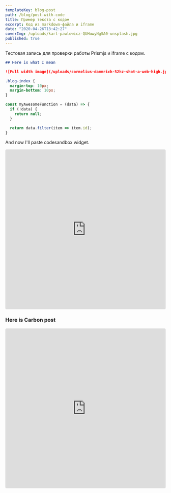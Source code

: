 ```yaml
---
templateKey: blog-post
path: /blog/post-with-code
title: Пример текста с кодом
excerpt: Код из markdown-файла и iframe
date: "2020-04-26T13:42:27"
coverImg: /uploads/karl-pawlowicz-QUHuwyNgSA0-unsplash.jpg
published: true
---
```


Тестовая запись для проверки работы Prismjs и iframe с кодом.

```markdown
## Here is what I mean

![Full width image](/uploads/cornelius-dammrich-52hz-shot-a-web-high.jpg)
```

```css
.blog-index {
  margin-top: 10px;
  margin-bottom: 10px;
}
```

```js
const myAwesomeFunction = (data) => {
  if (!data) {
    return null;
  }

  return data.filter(item => item.id);
}
```

And now I'll paste codesandbox widget.

<iframe
     src="https://codesandbox.io/embed/dragndrop-upload-files-form-cyyvl?autoresize=1&fontsize=14&hidenavigation=1"
     style="width:100%; height:500px; border:0; border-radius: 4px; overflow:hidden;"
     title="Drag&#039;n&#039;drop upload files form"
     allow="accelerometer; ambient-light-sensor; camera; encrypted-media; geolocation; gyroscope; hid; microphone; midi; payment; usb; vr"
     sandbox="allow-forms allow-modals allow-popups allow-presentation allow-same-origin allow-scripts"
   ></iframe>

### Here is Carbon post

<iframe
  src="https://carbon.now.sh/embed/P6NeN49MgBHkDCJXe126"
  style="width:100%; height:500px; border:0; border-radius: 4px; overflow:hidden;"
  sandbox="allow-scripts allow-same-origin">
</iframe>

